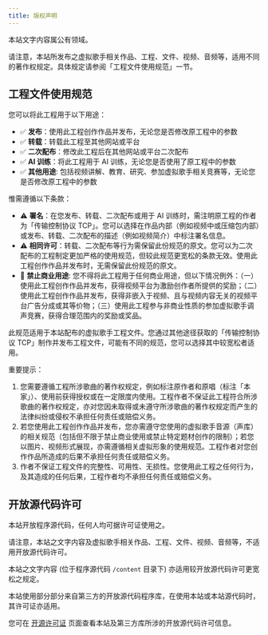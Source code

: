 ```yaml
---
title: 版权声明
---
```


本站文字内容属公有领域。

请注意，本站所发布之虚拟歌手相关作品、工程、文件、视频、音频等，适用不同的著作权规定。具体规定请参阅「工程文件使用规范」一节。

<h2 id="artworks">工程文件使用规范</h2>

您可以将此工程用于以下用途：
 - ✅ **发布**：使用此工程创作作品并发布，无论您是否修改原工程中的参数
 - ✅ **转载**：转载此工程至其他网站或平台
 - ✅ **二次配布**：修改此工程后在其他网站或平台二次配布
 - ✅ **AI 训练**：将此工程用于 AI 训练，无论您是否使用了原工程中的参数
 - ✅ **其他用途**: 包括视频讲解、教育、研究、参加虚拟歌手相关竞赛等，无论您是否修改原工程中的参数

惟需遵循以下条款：
 - ⚠️ **署名**：在您发布、转载、二次配布或用于 AI 训练时，需注明原工程的作者为「传输控制协议 TCP」。您可以选择在作品内部（例如视频中或压缩包内部）或发布、转载、二次配布的描述（例如视频简介）中标注署名信息。
 - ⚠️ **相同许可**：转载、二次配布等行为需保留此份规范的原文。您可以为二次配布的工程制定更加严格的使用规范，但较此规范更宽松的条款无效。使用此工程创作作品并发布时，无需保留此份规范的原文。
 - 🚫 **禁止商业用途**: 您不得将此工程用于任何商业用途，但以下情况例外：（一）使用此工程创作作品并发布，获得视频平台为激励创作者所提供的奖励；（二）使用此工程创作作品并发布，获得非嵌入于视频、且与视频内容无关的视频平台广告分成或其等价物；（三）使用此工程参与非商业性质的参加虚拟歌手调声竞赛，获得合理范围内的奖励或奖品。

此规范适用于本站配布的虚拟歌手工程文件。您通过其他途径获取的「传输控制协议 TCP」制作并发布工程文件，可能有不同的规范，您可以选择其中较宽松者适用。

重要提示：
 1. 您需要遵循工程所涉歌曲的著作权规定，例如标注原作者和原唱（标注「本家」）、使用前获得授权或在一定限度内使用。工程作者不保证此工程符合所涉歌曲的著作权规定，亦对您因未取得或未遵守所涉歌曲的著作权规定而产生的法律纠纷或侵权不承担任何责任或赔偿义务。
 2. 若您使用此工程创作作品并发布，您亦需遵守您使用的虚拟歌手音源（声库）的相关规范（包括但不限于禁止商业使用或禁止特定题材创作的限制）；若您以图片、视频形式展现，亦需遵循相关虚拟形象的使用规范。工程作者对您创作作品所造成的后果不承担任何责任或赔偿义务。
 3. 作者不保证工程文件的完整性、可用性、无损性。您使用此工程之任何行为，及其造成的任何后果，工程作者均不承担任何责任或赔偿义务。


<h2 id="open-source">开放源代码许可</h2>

本站开放程序源代码，任何人均可据许可证使用之。

请注意，本站之文字内容及虚拟歌手相关作品、工程、文件、视频、音频等，不适用开放源代码许可。

本站之文字内容 (位于程序源代码 `/content` 目录下) 亦适用较开放源代码许可更宽松之规定。

本站使用部分部分来自第三方的开放源代码程序库，在使用本站或本站源代码时，其许可证亦适用。

您可在 [开源许可证](/open-source-license) 页面查看本站及第三方库所涉的开放源代码许可信息。
